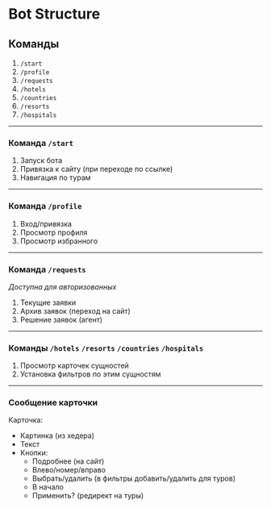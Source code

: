 # Bot Structure

## Команды

1. `/start`
2. `/profile`
3. `/requests`
4. `/hotels`
5. `/countries`
6. `/resorts`
7. `/hospitals`

---
### Команда `/start`

1. Запуск бота
2. Привязка к сайту (при переходе по ссылке)
3. Навигация по турам

---
### Команда `/profile`

1. Вход/привязка
2. Просмотр профиля
3. Просмотр избранного

---
### Команда `/requests`

*Доступна для авторизованных*

1. Текущие заявки
2. Архив заявок (переход на сайт)
3. Решение заявок (агент)

---
### Команды `/hotels` `/resorts` `/countries` `/hospitals`

1. Просмотр карточек сущностей
2. Установка фильтров по этим сущностям

---
### Сообщение карточки
Карточка:
- Картинка (из хедера)
- Текст
- Кнопки:
  - Подробнее (на сайт)
  - Влево/номер/вправо
  - Выбрать/удалить (в фильтры добавить/удалить для туров)
  - В начало
  - Применить? (редирект на туры)
